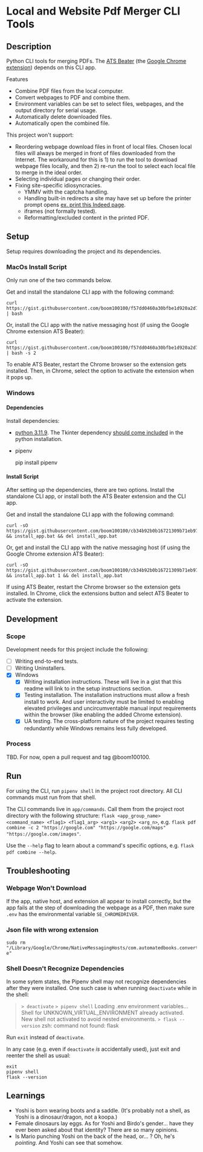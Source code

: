 # Local and Website Pdf Merger CLI Tools

## Description

Python CLI tools for merging PDFs. The [ATS Beater](https://github.com/boom100100/ats-beater) (the [Google Chrome extension](https://chromewebstore.google.com/detail/ats-beater/diefpbmcaopdlphclenlgfcmeafacojg)) depends on this CLI app.

Features
- Combine PDF files from the local computer.
- Convert webpages to PDF and combine them.
- Environment variables can be set to select files, webpages, and the output directory for serial usage.
- Automatically delete downloaded files.
- Automatically open the combined file.

This project won't support:

- Reordering webpage download files in front of local files. Chosen local files will always be merged in front of files downloaded from the Internet. The workaround for this is 1) to run the tool to download webpage files locally, and then 2) re-run the tool to select each local file to merge in the ideal order.
- Selecting individual pages or changing their order.
- Fixing site-specific idiosyncracies.
  - YMMV with the captcha handling.
  - Handling built-in redirects a site may have set up before the printer prompt opens [ex. print this Indeed page](https://www.indeed.com/jobs?q=sm&l=New+York%2C+NY&from=searchOnHP&vjk=0bf7023a2547e8c8).
  - iframes (not formally tested).
  - Reformatting/excluded content in the printed PDF.

## Setup

Setup requires downloading the project and its dependencies.

### MacOs Install Script
Only run one of the two commands below.

Get and install the standalone CLI app with the following command:

    curl https://gist.githubusercontent.com/boom100100/f57dd0460a30bfbe1d920a2d7322d84c/raw/0f59590337cac83addcbb26748f4bfb11f3858ec/install_pdf_combiner.sh | bash

Or, install the CLI app with the native messaging host (if using the Google Chrome extension ATS Beater):

    curl https://gist.githubusercontent.com/boom100100/f57dd0460a30bfbe1d920a2d7322d84c/raw/0f59590337cac83addcbb26748f4bfb11f3858ec/install_pdf_combiner.sh | bash -s 2
<!-- NOTE: if another native messaging host is added, this arg can represent a specific one instead of the script just checking for its presence -->

To enable ATS Beater, restart the Chrome browser so the extension gets installed. Then, in Chrome, select the option to activate the extension when it pops up.


### Windows 
#### Dependencies
Install dependencies:

- [python 3.11.9](https://www.python.org/downloads/release/python-3119/). The Tkinter dependency [should come included](https://tkdocs.com/tutorial/install.html#installwin) in the python installation.
- pipenv

    pip install pipenv
<!-- TODO: must test this setup. -->
<!-- TODO: must script this setup. -->

#### Install Script
After setting up the dependencies, there are two options. Install the standalone CLI app, or install both the ATS Beater extension and the CLI app.

Get and install the standalone CLI app with the following command:

    curl -sO https://gist.githubusercontent.com/boom100100/cb34b92b0b16721309b71eb972c2c010/raw/d0919ad08674930001e2bf88e3f912840965a59b/install_app.bat && install_app.bat && del install_app.bat

Or, get and install the CLI app with the native messaging host (if using the Google Chrome extension ATS Beater):

    curl -sO https://gist.githubusercontent.com/boom100100/cb34b92b0b16721309b71eb972c2c010/raw/d0919ad08674930001e2bf88e3f912840965a59b/install_app.bat && install_app.bat 1 && del install_app.bat

If using ATS Beater, restart the Chrome browser so the extension gets installed. In Chrome, click the extensions button and select ATS Beater to activate the extension.


## Development
### Scope
Development needs for this project include the following:

- [ ] Writing end-to-end tests.
- [ ] Writing Uninstallers.
- [x] Windows
  - [x] Writing installation instructions. These will live in a gist that this readme will link to in the setup instructions section.
  - [x] Testing installation. The installation instructions must allow a fresh install to work. And user interactivity must be limited to enabling elevated privileges and uncircumventable manual input requirements within the browser (like enabling the added Chrome extension).
  - [x] UA testing. The cross-platform nature of the project requires testing redundantly while Windows remains less fully developed.

### Process
TBD. For now, open a pull request and tag @boom100100.

## Run
For using the CLI, run `pipenv shell` in the project root directory. All CLI commands must run from that shell.

The CLI commands live in `app/commands`. Call them from the project root directory with the following structure: `flask <app_group_name> <command_name> <flag1> <flag1_arg> <arg1> <arg2> <arg_n>`, e.g. `flask pdf combine -c 2 "https://google.com" "https://google.com/maps" "https://google.com/images"`. 

Use the `--help` flag to learn about a command's specific options, e.g. `flask pdf combine --help`.


## Troubleshooting

### Webpage Won't Download
If the app, native host, and extension all appear to install correctly, but the app fails at the step of downloading the webpage as a PDF, then make sure `.env` has the environmental variable `SE_CHROMEDRIVER`.

### Json file with wrong extension

    sudo rm "/Library/Google/Chrome/NativeMessagingHosts/com.automatedbooks.convert_and_combine_pdfs.json-e"


### Shell Doesn't Recognize Dependencies

In some sytem states, the Pipenv shell may not recognize dependencies after they were installed. One such case is when running `deactivate` while in the shell:

> `> deactivate`
> `> pipenv shell`
> Loading .env environment variables...
> Shell for UNKNOWN_VIRTUAL_ENVIRONMENT already activated.
> New shell not activated to avoid nested environments.
> `> flask --version`
> zsh: command not found: flask

Run `exit` instead of `deactivate`.

In any case (e.g. even if `deactivate` *is* accidentally used), just exit and reenter the shell as usual:

```
exit 
pipenv shell
flask --version
```

## Learnings
- Yoshi is born wearing boots and a saddle. (It's probably not a shell, as Yoshi is a dinosaur/dragon, not a koopa.)
- Female dinosaurs lay eggs. As for Yoshi and Birdo's gender... have they ever been asked about that identity? There are so many opinions.
- Is Mario punching Yoshi on the back of the head, or... ? Oh, he's *pointing*. And Yoshi can see that somehow.
